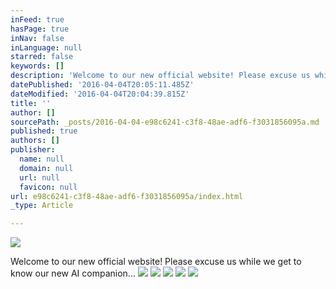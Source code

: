 ```yaml
---
inFeed: true
hasPage: true
inNav: false
inLanguage: null
starred: false
keywords: []
description: 'Welcome to our new official website! Please excuse us while we get to know our new AI companion...'
datePublished: '2016-04-04T20:05:11.485Z'
dateModified: '2016-04-04T20:04:39.815Z'
title: ''
author: []
sourcePath: _posts/2016-04-04-e98c6241-c3f8-48ae-adf6-f3031856095a.md
published: true
authors: []
publisher:
  name: null
  domain: null
  url: null
  favicon: null
url: e98c6241-c3f8-48ae-adf6-f3031856095a/index.html
_type: Article

---
```

![](https://the-grid-user-content.s3-us-west-2.amazonaws.com/169a8686-3f55-43d1-b385-21279aa147ba.png)

Welcome to our new official website! Please excuse us while we get to know our new AI companion...
![](https://the-grid-user-content.s3-us-west-2.amazonaws.com/fa90a9b0-4cf1-438c-98ab-c4d2e1056d7d.jpg)
![](https://the-grid-user-content.s3-us-west-2.amazonaws.com/f8016f0a-ee6f-43f6-980f-7213f00b8fc5.jpg)
![](https://the-grid-user-content.s3-us-west-2.amazonaws.com/ad716431-7c53-4410-b653-a490d1125ab4.jpg)
![](https://the-grid-user-content.s3-us-west-2.amazonaws.com/bd7d7ce0-f7ad-43ef-ab2c-0977cdc11a2d.jpg)
![](https://the-grid-user-content.s3-us-west-2.amazonaws.com/166094e9-0fb9-4b63-a1ff-fd7e7e8ad20d.jpg)
